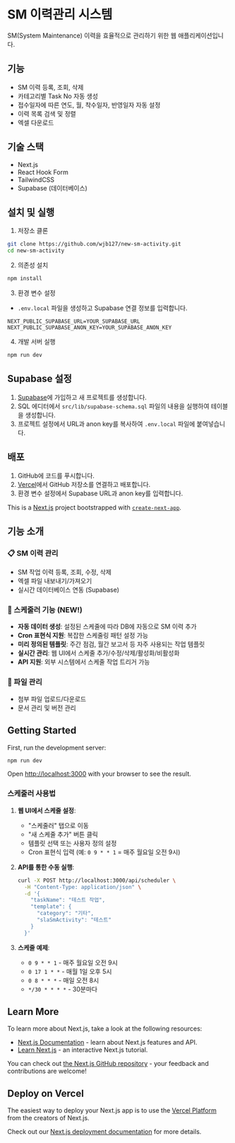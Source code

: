 # SM 이력관리 시스템

SM(System Maintenance) 이력을 효율적으로 관리하기 위한 웹 애플리케이션입니다.

## 기능

- SM 이력 등록, 조회, 삭제
- 카테고리별 Task No 자동 생성
- 접수일자에 따른 연도, 월, 착수일자, 반영일자 자동 설정
- 이력 목록 검색 및 정렬
- 엑셀 다운로드

## 기술 스택

- Next.js
- React Hook Form
- TailwindCSS
- Supabase (데이터베이스)

## 설치 및 실행

1. 저장소 클론
```bash
git clone https://github.com/wjb127/new-sm-activity.git
cd new-sm-activity
```

2. 의존성 설치
```bash
npm install
```

3. 환경 변수 설정
- `.env.local` 파일을 생성하고 Supabase 연결 정보를 입력합니다.
```
NEXT_PUBLIC_SUPABASE_URL=YOUR_SUPABASE_URL
NEXT_PUBLIC_SUPABASE_ANON_KEY=YOUR_SUPABASE_ANON_KEY
```

4. 개발 서버 실행
```bash
npm run dev
```

## Supabase 설정

1. [Supabase](https://supabase.com)에 가입하고 새 프로젝트를 생성합니다.
2. SQL 에디터에서 `src/lib/supabase-schema.sql` 파일의 내용을 실행하여 테이블을 생성합니다.
3. 프로젝트 설정에서 URL과 anon key를 복사하여 `.env.local` 파일에 붙여넣습니다.

## 배포

1. GitHub에 코드를 푸시합니다.
2. [Vercel](https://vercel.com)에서 GitHub 저장소를 연결하고 배포합니다.
3. 환경 변수 설정에서 Supabase URL과 anon key를 입력합니다.

This is a [Next.js](https://nextjs.org) project bootstrapped with [`create-next-app`](https://nextjs.org/docs/app/api-reference/cli/create-next-app).

## 기능 소개

### 📋 SM 이력 관리
- SM 작업 이력 등록, 조회, 수정, 삭제
- 엑셀 파일 내보내기/가져오기
- 실시간 데이터베이스 연동 (Supabase)

### 📅 스케줄러 기능 (NEW!)
- **자동 데이터 생성**: 설정된 스케줄에 따라 DB에 자동으로 SM 이력 추가
- **Cron 표현식 지원**: 복잡한 스케줄링 패턴 설정 가능
- **미리 정의된 템플릿**: 주간 점검, 월간 보고서 등 자주 사용되는 작업 템플릿
- **실시간 관리**: 웹 UI에서 스케줄 추가/수정/삭제/활성화/비활성화
- **API 지원**: 외부 시스템에서 스케줄 작업 트리거 가능

### 📄 파일 관리
- 첨부 파일 업로드/다운로드
- 문서 관리 및 버전 관리

## Getting Started

First, run the development server:

```bash
npm run dev
```

Open [http://localhost:3000](http://localhost:3000) with your browser to see the result.

### 스케줄러 사용법

1. **웹 UI에서 스케줄 설정**:
   - "스케줄러" 탭으로 이동
   - "새 스케줄 추가" 버튼 클릭
   - 템플릿 선택 또는 사용자 정의 설정
   - Cron 표현식 입력 (예: `0 9 * * 1` = 매주 월요일 오전 9시)

2. **API를 통한 수동 실행**:
   ```bash
   curl -X POST http://localhost:3000/api/scheduler \
     -H "Content-Type: application/json" \
     -d '{
       "taskName": "테스트 작업",
       "template": {
         "category": "기타",
         "slaSmActivity": "테스트"
       }
     }'
   ```

3. **스케줄 예제**:
   - `0 9 * * 1` - 매주 월요일 오전 9시
   - `0 17 1 * *` - 매월 1일 오후 5시
   - `0 8 * * *` - 매일 오전 8시
   - `*/30 * * * *` - 30분마다

## Learn More

To learn more about Next.js, take a look at the following resources:

- [Next.js Documentation](https://nextjs.org/docs) - learn about Next.js features and API.
- [Learn Next.js](https://nextjs.org/learn) - an interactive Next.js tutorial.

You can check out [the Next.js GitHub repository](https://github.com/vercel/next.js) - your feedback and contributions are welcome!

## Deploy on Vercel

The easiest way to deploy your Next.js app is to use the [Vercel Platform](https://vercel.com/new?utm_medium=default-template&filter=next.js&utm_source=create-next-app&utm_campaign=create-next-app-readme) from the creators of Next.js.

Check out our [Next.js deployment documentation](https://nextjs.org/docs/app/building-your-application/deploying) for more details.
